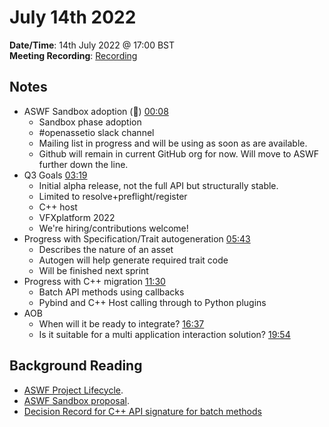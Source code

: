 # July 14th 2022

**Date/Time**: 14th July 2022 @ 17:00 BST <br>
**Meeting Recording**: [Recording](https://drive.google.com/file/d/1OL559g5qZTZnUQNmXHZ4VAB5GeOSamm4/view?usp=sharing) <br>

## Notes

- ASWF Sandbox adoption (🎉) [00:08](https://drive.google.com/file/d/1OL559g5qZTZnUQNmXHZ4VAB5GeOSamm4/view?t=8)
  - Sandbox phase adoption
  - #openassetio slack channel
  - Mailing list in progress and will be using as soon as are available.
  - Github will remain in current GitHub org for now. Will move to ASWF further down the line.
- Q3 Goals [03:19](https://drive.google.com/file/d/1OL559g5qZTZnUQNmXHZ4VAB5GeOSamm4/view?t=199)
  - Initial alpha release, not the full API but structurally stable.
  - Limited to resolve+preflight/register
  - C++ host
  - VFXplatform 2022
  - We're hiring/contributions welcome!
- Progress with Specification/Trait autogeneration [05:43](https://drive.google.com/file/d/1OL559g5qZTZnUQNmXHZ4VAB5GeOSamm4/view?t=343)
  - Describes the nature of an asset
  - Autogen will help generate required trait code
  - Will be finished next sprint
- Progress with C++ migration [11:30](https://drive.google.com/file/d/1OL559g5qZTZnUQNmXHZ4VAB5GeOSamm4/view?t=690)
  - Batch API methods using callbacks
  - Pybind and C++ Host calling through to Python plugins
- AOB
  - When will it be ready to integrate? [16:37](https://drive.google.com/file/d/1OL559g5qZTZnUQNmXHZ4VAB5GeOSamm4/view?t=997)
  - Is it suitable for a multi application interaction solution? [19:54](https://drive.google.com/file/d/1OL559g5qZTZnUQNmXHZ4VAB5GeOSamm4/view?t=1194)

## Background Reading

- [ASWF Project Lifecycle](https://tac.aswf.io/process/lifecycle.html#sandbox-stage).
- [ASWF Sandbox proposal](https://lists.aswf.io/g/tac/message/2209).
- [Decision Record for C++ API signature for batch methods](https://github.com/OpenAssetIO/OpenAssetIO/blob/main/decisions/DR009-Batch-method-result-types.md)
